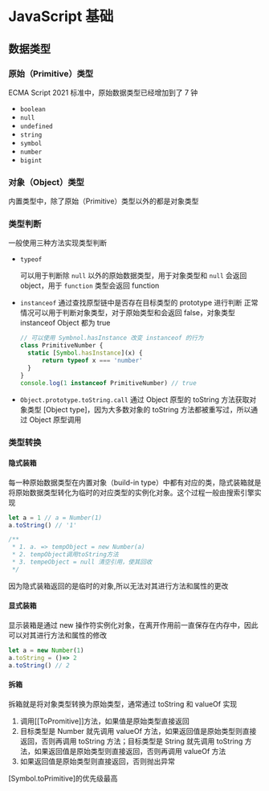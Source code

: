 # JavaScript 基础

## 数据类型

### 原始（Primitive）类型

ECMA Script 2021 标准中，原始数据类型已经增加到了 7 钟

- `boolean`
- `null`
- `undefined`
- `string`
- `symbol`
- `number`
- `bigint`

### 对象（Object）类型

内置类型中，除了原始（Primitive）类型以外的都是对象类型

### 类型判断

一般使用三种方法实现类型判断

- `typeof`

  可以用于判断除 `null` 以外的原始数据类型，用于对象类型和 `null` 会返回 object，用于 `function` 类型会返回 function

- `instanceof`
  通过查找原型链中是否存在目标类型的 prototype 进行判断
  正常情况可以用于判断对象类型，对于原始类型和会返回 false，对象类型 instanceof Object 都为 true

  ```javascript
  // 可以使用 Symbnol.hasInstance 改变 instanceof 的行为
  class PrimitiveNumber {
  	static [Symbol.hasInstance](x) {
  		return typeof x === 'number'
  	}
  }
  console.log(1 instanceof PrimitiveNumber) // true
  ```

- `Object.prototype.toString.call`
  通过 Object 原型的 toString 方法获取对象类型 [Object type]，因为大多数对象的 toString 方法都被重写过，所以通过 Object 原型调用

### 类型转换

#### 隐式装箱

每一种原始数据类型在内置对象（build-in type）中都有对应的类，隐式装箱就是将原始数据类型转化为临时的对应类型的实例化对象。这个过程一般由搜索引擎实现

```javascript
let a = 1 // a = Number(1)
a.toString() // '1'

/**
 * 1. a. => tempObject = new Number(a)
 * 2. tempObject调用toString方法
 * 3. tempeObject = null 清空引用，使其回收
 */
```

因为隐式装箱返回的是临时的对象,所以无法对其进行方法和属性的更改

#### 显式装箱

显示装箱是通过 new 操作符实例化对象，在离开作用前一直保存在内存中，因此可以对其进行方法和属性的修改

```javaScript
let a = new Number(1)
a.toString = ()=> 2
a.toString() // 2
```

#### 拆箱

拆箱就是将对象类型转换为原始类型，通常通过 toString 和 valueOf 实现

1. 调用[[ToPromitive]]方法，如果值是原始类型直接返回
2. 目标类型是 Number 就先调用 valueOf 方法，如果返回值是原始类型则直接返回，否则再调用 toString 方法；目标类型是 String 就先调用 toString 方法，如果返回值是原始类型则直接返回，否则再调用 valueOf 方法
3. 如果返回值是原始类型则直接返回，否则抛出异常

[Symbol.toPrimitive]的优先级最高
